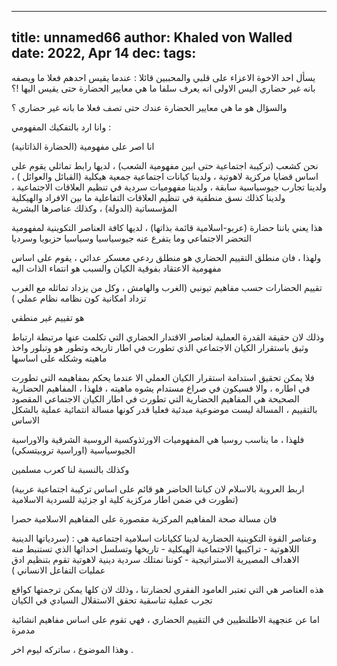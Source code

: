 
---
title: unnamed66
author: Khaled von Walled
date: 2022, Apr 14
dec:
tags:
---
يسأل احد الاخوة الاعزاء على قلبي والمحببين قائلا : عندما يقيس احدهم فعلا ما ويصفه بانه غير حضاري اليس الاولى انه يعرف سلفا ما هي معايير الحضارة حتى يقيس اليها !؟

والسؤال هو ما هي معايير الحضارة عندك حتى تصف فعلا ما بانه غير حضاري ؟

وانا ارد بالتفكيك المفهومي :

 انا اصر على مفهومية (الحضارة الذاتانية)

نحن كشعب  (تركيبة اجتماعية حتى ابين مفهومية الشعب) ، لديها رابط  تماثلي يقوم على اساس قضايا مركزية لاهوتية ، ولدينا كيانات اجتماعية جمعية هيكلية (القبائل والعوائل ) ، ولدينا تجارب جيوسياسية سابقة ، ولدينا مفهوميات سردية في تنظيم العلاقات الاجتماعية ، ولدينا كذلك نسق منطقية في تنظيم العلاقات التفاعلية ما بين الافراد والهيكلية المؤسساتية (الدولة) ، وكذلك عناصرها البشرية

هذا يعني باننا حضارة (عربو-اسلامية قائمة بذاتها) ، لديها كافة العناصر التكوينية لمفهومية التحضر الاجتماعي وما يتفرع عنه جيوسياسيا وسياسيا حزبويا وسرديا

ولهذا ، فان منطلق التقييم الحضاري هو منطلق ردعي معسكر عدائي ، يقوم على اساس مفهومية الاعتقاد بفوقية الكيان والسبب هو انتماء الذات اليه

تقييم الحضارات حسب مفاهيم تيونبي (الغرب والهامش ، وكل من يزداد تماثله مع الغرب تزداد امكانية كون نظامه نظام عملي )

هو تقييم غير منطقي

وذلك لان حقيقة القدرة العملية لعناصر الاقتدار الحضاري التي تكلمت عنها مرتبطة ارتباط وثيق باستقرار الكيان الاجتماعي الذي تطورت في اطار تاريخه وتطور هو وتبلور واخذ ماهيته وشكله على اساسها

فلا يمكن تحقيق استدامة استقرار الكيان العملي الا عندما يحكم بمفاهيمه التي تطورت في اطاره ، والا فسيكون في صراع مستدام يشوه ماهيته ، فلهذا ، المفاهيم الحضارية الصحيحة هي المفاهيم الحضارية التي تطورت في اطار الكيان الاجتماعي المقصود بالتقييم ، المسالة ليست موضوعية مبدئية فعليا قدر كونها مسالة انتمائية عملية بالشكل الاساس

فلهذا ، ما يناسب روسيا هي المفهوميات الاورثذوكسية الروسية الشرقية والاوراسية الجيوسياسية (اوراسية تروبيتسكي)

وكذلك بالنسبة لنا كعرب مسلمين 

(اربط العروبة بالاسلام لان كياننا الحاضر هو قائم على اساس تركيبة اجتماعية عربية تطورت في ضمن اطار مركزية كلية او جزئية للسردية الاسلامية) 

فان مسالة صحة المفاهيم المركزية مقصورة على المفاهيم الاسلامية حصرا

وعناصر القوة التكوينية الحضارية لدينا ككيانات اسلامية اجتماعية هي :
 (سردياتها الدينية اللاهوتية - تراكيبها الاجتماعية الهيكلية - تاريخها وتسلسل احداثها الذي تستنبط منه الاهداف المصيرية الاستراتيجية - كوننا نمتلك سردية دينية لاهوتية تقوم بتنظيم ادق عمليات التفاعل الانساني )

هذه العناصر هي التي تعتبر العامود الفقري لحضارتنا ، وذلك لان كلها يمكن ترجمتها كواقع تجرب عملية تناسقية تحقق الاستقلال السيادي في الكيان

اما عن عنجهية الاطلنطيين في التقييم الحضاري ، فهي تقوم على اساس مفاهيم انشائية مدمرة

وهذا الموضوع ، ساتركه ليوم اخر .


